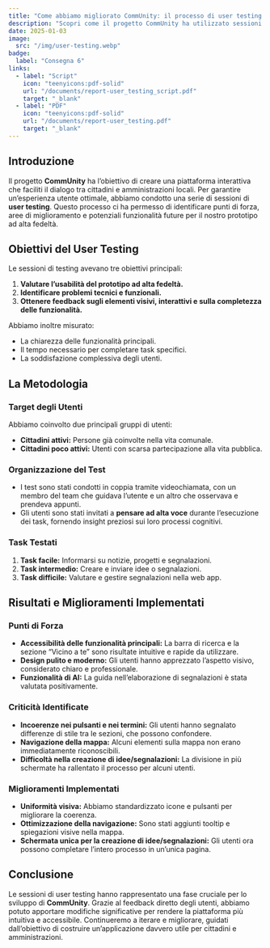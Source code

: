 ```yaml
---
title: "Come abbiamo migliorato CommUnity: il processo di user testing spiegato"
description: "Scopri come il progetto CommUnity ha utilizzato sessioni di user testing per affinare il design, migliorare l'usabilità e implementare feedback concreti per un’esperienza utente ottimale."
date: 2025-01-03
image:
  src: "/img/user-testing.webp"
badge:
  label: "Consegna 6"
links:
  - label: "Script"
    icon: "teenyicons:pdf-solid"
    url: "/documents/report-user_testing_script.pdf"
    target: "_blank"
  - label: "PDF"
    icon: "teenyicons:pdf-solid"
    url: "/documents/report-user_testing.pdf"
    target: "_blank"
---
```


## Introduzione

Il progetto **CommUnity** ha l’obiettivo di creare una piattaforma interattiva che faciliti il dialogo tra cittadini e amministrazioni locali. Per garantire un’esperienza utente ottimale, abbiamo condotto una serie di sessioni di **user testing**. Questo processo ci ha permesso di identificare punti di forza, aree di miglioramento e potenziali funzionalità future per il nostro prototipo ad alta fedeltà.

## Obiettivi del User Testing

Le sessioni di testing avevano tre obiettivi principali:

1. **Valutare l’usabilità del prototipo ad alta fedeltà.**
2. **Identificare problemi tecnici e funzionali.**
3. **Ottenere feedback sugli elementi visivi, interattivi e sulla completezza delle funzionalità.**

Abbiamo inoltre misurato:

- La chiarezza delle funzionalità principali.
- Il tempo necessario per completare task specifici.
- La soddisfazione complessiva degli utenti.

## La Metodologia

### **Target degli Utenti**

Abbiamo coinvolto due principali gruppi di utenti:

- **Cittadini attivi:** Persone già coinvolte nella vita comunale.
- **Cittadini poco attivi:** Utenti con scarsa partecipazione alla vita pubblica.

### **Organizzazione del Test**

- I test sono stati condotti in coppia tramite videochiamata, con un membro del team che guidava l’utente e un altro che osservava e prendeva appunti.
- Gli utenti sono stati invitati a **pensare ad alta voce** durante l’esecuzione dei task, fornendo insight preziosi sui loro processi cognitivi.

### **Task Testati**

1. **Task facile:** Informarsi su notizie, progetti e segnalazioni.
2. **Task intermedio:** Creare e inviare idee o segnalazioni.
3. **Task difficile:** Valutare e gestire segnalazioni nella web app.

## Risultati e Miglioramenti Implementati

### **Punti di Forza**

- **Accessibilità delle funzionalità principali:** La barra di ricerca e la sezione “Vicino a te” sono risultate intuitive e rapide da utilizzare.
- **Design pulito e moderno:** Gli utenti hanno apprezzato l’aspetto visivo, considerato chiaro e professionale.
- **Funzionalità di AI:** La guida nell’elaborazione di segnalazioni è stata valutata positivamente.

### **Criticità Identificate**

- **Incoerenze nei pulsanti e nei termini:** Gli utenti hanno segnalato differenze di stile tra le sezioni, che possono confondere.
- **Navigazione della mappa:** Alcuni elementi sulla mappa non erano immediatamente riconoscibili.
- **Difficoltà nella creazione di idee/segnalazioni:** La divisione in più schermate ha rallentato il processo per alcuni utenti.

### **Miglioramenti Implementati**

- **Uniformità visiva:** Abbiamo standardizzato icone e pulsanti per migliorare la coerenza.
- **Ottimizzazione della navigazione:** Sono stati aggiunti tooltip e spiegazioni visive nella mappa.
- **Schermata unica per la creazione di idee/segnalazioni:** Gli utenti ora possono completare l’intero processo in un’unica pagina.

## Conclusione

Le sessioni di user testing hanno rappresentato una fase cruciale per lo sviluppo di **CommUnity**. Grazie al feedback diretto degli utenti, abbiamo potuto apportare modifiche significative per rendere la piattaforma più intuitiva e accessibile. Continueremo a iterare e migliorare, guidati dall’obiettivo di costruire un’applicazione davvero utile per cittadini e amministrazioni.
